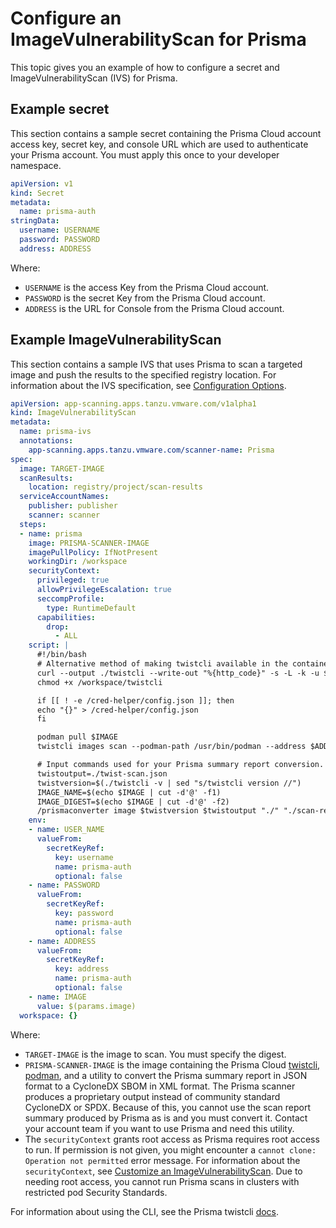 # Configure an ImageVulnerabilityScan for Prisma

This topic gives you an example of how to configure a secret and ImageVulnerabilityScan (IVS) for Prisma.

## <a id="secret-example"></a> Example secret

This section contains a sample secret containing the Prisma Cloud account access key, secret key, and console URL which are used to authenticate
your Prisma account. You must apply this once to your developer namespace.

```yaml
apiVersion: v1
kind: Secret
metadata:
  name: prisma-auth
stringData:
  username: USERNAME
  password: PASSWORD
  address: ADDRESS
```

Where:

- `USERNAME` is the access Key from the Prisma Cloud account.
- `PASSWORD` is the secret Key from the Prisma Cloud account.
- `ADDRESS` is the URL for Console from the Prisma Cloud account.

## <a id="example"></a> Example ImageVulnerabilityScan

This section contains a sample IVS that uses Prisma to scan a targeted image and push the results to
the specified registry location.
For information about the IVS specification, see [Configuration Options](ivs-create-your-own.hbs.md#img-vuln-config-options).

```yaml
apiVersion: app-scanning.apps.tanzu.vmware.com/v1alpha1
kind: ImageVulnerabilityScan
metadata:
  name: prisma-ivs
  annotations:
    app-scanning.apps.tanzu.vmware.com/scanner-name: Prisma
spec:
  image: TARGET-IMAGE
  scanResults:
    location: registry/project/scan-results
  serviceAccountNames:
    publisher: publisher
    scanner: scanner
  steps:
  - name: prisma
    image: PRISMA-SCANNER-IMAGE
    imagePullPolicy: IfNotPresent
    workingDir: /workspace
    securityContext:
      privileged: true
      allowPrivilegeEscalation: true
      seccompProfile:
        type: RuntimeDefault
      capabilities:
        drop:
          - ALL
    script: |
      #!/bin/bash
      # Alternative method of making twistcli available in the container
      curl --output ./twistcli --write-out "%{http_code}" -s -L -k -u $USER_NAME:$PASSWORD $ADDRESS/api/v1/util/twistcli
      chmod +x /workspace/twistcli

      if [[ ! -e /cred-helper/config.json ]]; then
      echo "{}" > /cred-helper/config.json
      fi

      podman pull $IMAGE
      twistcli images scan --podman-path /usr/bin/podman --address $ADDRESS --user $USER_NAME --password $PASSWORD $IMAGE --output-file ./twist-scan.json --containerized

      # Input commands used for your Prisma summary report conversion. See below for more detail.
      twistoutput=./twist-scan.json
      twistversion=$(./twistcli -v | sed "s/twistcli version //")
      IMAGE_NAME=$(echo $IMAGE | cut -d'@' -f1)
      IMAGE_DIGEST=$(echo $IMAGE | cut -d'@' -f2)
      /prismaconverter image $twistversion $twistoutput "./" "./scan-results/twist-scan-cdx.json" $IMAGE_NAME $IMAGE_DIGEST
    env:
    - name: USER_NAME
      valueFrom:
        secretKeyRef:
          key: username
          name: prisma-auth
          optional: false
    - name: PASSWORD
      valueFrom:
        secretKeyRef:
          key: password
          name: prisma-auth
          optional: false
    - name: ADDRESS
      valueFrom:
        secretKeyRef:
          key: address
          name: prisma-auth
          optional: false
    - name: IMAGE
      value: $(params.image)
  workspace: {}
```

Where:

- `TARGET-IMAGE` is the image to scan. You must specify the digest.
- `PRISMA-SCANNER-IMAGE` is the image containing the Prisma Cloud
  [twistcli](https://docs.paloaltonetworks.com/prisma/prisma-cloud/prisma-cloud-admin-compute/tools/twistcli),
  [podman](https://podman.io/docs/installation), and a utility to convert the
  Prisma summary report in JSON format to a CycloneDX SBOM in XML format. The
  Prisma scanner produces a proprietary output instead of community standard
  CycloneDX or SPDX. Because of this, you cannot use the scan report summary produced by Prisma
  as is and you must convert it. Contact your account team
  if you want to use Prisma and need this utility.
- The `securityContext` grants root access as Prisma requires root access to
  run. If permission is not given, you might encounter a `cannot clone:
  Operation not permitted` error message. For information about the
  `securityContext`, see [Customize an
  ImageVulnerabilityScan](./ivs-create-your-own.hbs.md#customize-an-imagevulnerabilityscan).
  Due to needing root access, you cannot run Prisma scans in clusters with
  restricted pod Security Standards.

For information about using the CLI, see the Prisma twistcli [docs](https://docs.paloaltonetworks.com/prisma/prisma-cloud/prisma-cloud-admin-compute/tools/twistcli_scan_images).
